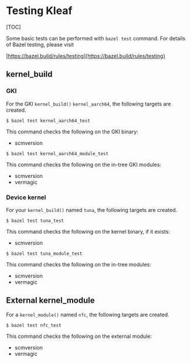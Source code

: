 # Testing Kleaf

[TOC]

Some basic tests can be performed with `bazel test` command. For details of
Bazel testing, please visit

[https://bazel.build/rules/testing](https://bazel.build/rules/testing)

## kernel_build

### GKI

For the GKI `kernel_build()` `kernel_aarch64`, the following targets are
created.

```shell
$ bazel test kernel_aarch64_test
```

This command checks the following on the GKI binary:

- scmversion

```shell
$ bazel test kernel_aarch64_module_test
```

This command checks the following on the in-tree GKI modules:

- scmversion
- vermagic

### Device kernel

For your `kernel_build()` named `tuna`, the following targets are
created.

```shell
$ bazel test tuna_test
```

This command checks the following on the kernel binary, if it exists:

- scmversion

```shell
$ bazel test tuna_module_test
```

This command checks the following on the in-tree modules:

- scmversion
- vermagic

## External kernel_module

For a `kernel_module()` named `nfc`, the following targets are created.

```shell
$ bazel test nfc_test
```

This command checks the following on the external module:

- scmversion
- vermagic
